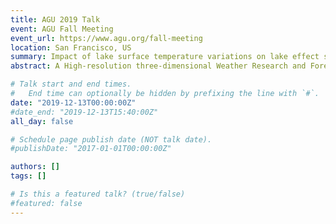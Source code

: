 ```yaml
---
title: AGU 2019 Talk
event: AGU Fall Meeting
event_url: https://www.agu.org/fall-meeting
location: San Francisco, US
summary: Impact of lake surface temperature variations on lake effect snow over the Great Lakes region
abstract: A High‐resolution three‐dimensional Weather Research and Forecasting (WRF) model is used to investigate the coupled impact of lake surface temperature (LST) and surface wind on the lake effect snow (LES) over the Great Lakes region. A set of twin WRF simulations, with and without resolving LST spatial variations in the model's surface boundary condition, is performed to quantify the impact of LST variation on LES. Both observations and model results reveal a positive correlation between the downwind LST gradient and surface wind convergence over the Great Lakes region. Furthermore, model simulations show that resolving the spatial variation of LST increases the surface wind convergence, correspondingly enhances local vertical motions in the atmospheric boundary layer and creates favorable conditions for the LES formation on the lee sides of the Great Lakes. The contribution of LST spatial variations to the increase in precipitation on the lee sides of the lakes varies between 5% and 30% in individual LES events. The increase in the winter‐mean snow water equivalent (SWE) due to LST spatial variations is between 3% and 15%. The most significant impact of LST variation on the winter‐mean SWE is on the lee side of Lake Huron.

# Talk start and end times.
#   End time can optionally be hidden by prefixing the line with `#`.
date: "2019-12-13T00:00:00Z"
#date_end: "2019-12-13T15:40:00Z"
all_day: false

# Schedule page publish date (NOT talk date).
#publishDate: "2017-01-01T00:00:00Z"

authors: []
tags: []

# Is this a featured talk? (true/false)
#featured: false
---
```

